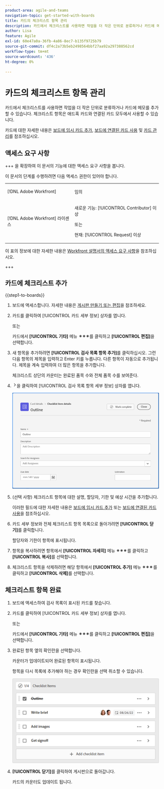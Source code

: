 ```yaml
---
product-area: agile-and-teams
navigation-topic: get-started-with-boards
title: 카드의 체크리스트 항목 관리
description: 카드에서 체크리스트를 사용하면 작업을 더 작은 단위로 분류하거나 카드에 메모를 추가할 수 있습니다. 체크리스트 항목은 애드혹 카드와 연결된 카드 모두에서 사용할 수 있습니다.
author: Lisa
feature: Agile
exl-id: 60e47a0a-36fb-4a86-8ec7-b135f9725b79
source-git-commit: df4c2a73b5eb2498564bbf27aa92a297388562cd
workflow-type: tm+mt
source-wordcount: '436'
ht-degree: 0%

---
```


# 카드의 체크리스트 항목 관리

카드에서 체크리스트를 사용하면 작업을 더 작은 단위로 분류하거나 카드에 메모를 추가할 수 있습니다. 체크리스트 항목은 애드혹 카드와 연결된 카드 모두에서 사용할 수 있습니다.

카드에 대한 자세한 내용은 [보드에 임시 카드 추가](/help/quicksilver/agile/get-started-with-boards/add-card-to-board.md), [보드에 연결된 카드 사용](/help/quicksilver/agile/get-started-with-boards/connected-cards.md) 및 [카드 관리](/help/quicksilver/agile/get-started-with-boards/move-board-items.md)를 참조하십시오.

## 액세스 요구 사항

+++ 을 확장하여 이 문서의 기능에 대한 액세스 요구 사항을 봅니다.

이 문서의 단계를 수행하려면 다음 액세스 권한이 있어야 합니다.

<table style="table-layout:auto"> 
 <col> 
 <col> 
 <tbody> 
  <tr> 
   <td role="rowheader">[!DNL Adobe Workfront]</td> 
   <td> <p>임의</p> </td> 
  </tr> 
  <tr> 
   <td role="rowheader">[!DNL Adobe Workfront] 라이센스</td> 
   <td> 
   <p>새로운 기능: [!UICONTROL Contributor] 이상</p> 
   <p>또는</p>
   <p>현재: [!UICONTROL Request] 이상</p>
   </td> 
  </tr> 
 </tbody> 
</table>

이 표의 정보에 대한 자세한 내용은 [Workfront 설명서의 액세스 요구 사항](/help/quicksilver/administration-and-setup/add-users/access-levels-and-object-permissions/access-level-requirements-in-documentation.md)을 참조하십시오.

+++

## 카드에 체크리스트 추가

{{step1-to-boards}}

1. 보드에 액세스합니다. 자세한 내용은 [게시판 만들기 또는 편집](../../agile/get-started-with-boards/create-edit-board.md)을 참조하세요.
1. 카드를 클릭하여 [!UICONTROL 카드 세부 정보] 상자를 엽니다.

   또는

   카드에서 **[!UICONTROL 기타]** 메뉴 ![기타 메뉴](assets/more-icon-spectrum.png)를 클릭하고 **[!UICONTROL 편집]**&#x200B;을 선택합니다.

1. 새 항목을 추가하려면 **[!UICONTROL 검사 목록 항목 추가]**&#x200B;를 클릭하십시오. 그런 다음 항목의 제목을 입력하고 Enter 키를 누릅니다. 다른 항목이 자동으로 추가됩니다. 제목을 계속 입력하여 더 많은 항목을 추가합니다.

   체크리스트 상단의 카운터는 완료된 품목 수와 전체 품목 수를 보여준다.

1. ![세부 정보 아이콘](assets/checklist-chevron.png)을 클릭하여 [!UICONTROL 검사 목록 항목 세부 정보] 상자를 엽니다.

   ![체크리스트 항목 세부 정보 상자](assets/checklist-item-details.png)

1. (선택 사항) 체크리스트 항목에 대한 설명, 할당자, 기한 및 예상 시간을 추가합니다.

   이러한 필드에 대한 자세한 내용은 [보드에 임시 카드 추가](/help/quicksilver/agile/get-started-with-boards/add-card-to-board.md) 또는 [보드에 연결된 카드 사용](/help/quicksilver/agile/get-started-with-boards/connected-cards.md)을 참조하십시오.

1. 카드 세부 정보와 전체 체크리스트 항목 목록으로 돌아가려면 **[!UICONTROL 닫기]**&#x200B;를 클릭합니다.

   할당자와 기한이 항목에 표시됩니다.

1. 항목을 복사하려면 항목에서 **[!UICONTROL 자세히]** 메뉴 ![추가 메뉴](assets/more-icon-spectrum.png)를 클릭하고 **[!UICONTROL 복사]**&#x200B;를 선택합니다.
1. 체크리스트 항목을 삭제하려면 해당 항목에서 **[!UICONTROL 추가]** 메뉴 ![추가 메뉴](assets/more-icon-spectrum.png)를 클릭하고 **[!UICONTROL 삭제]**&#x200B;를 선택합니다.

## 체크리스트 항목 완료

1. 보드에 액세스하여 검사 목록이 표시된 카드를 찾습니다.
1. 카드를 클릭하여 [!UICONTROL 카드 세부 정보] 상자를 엽니다.

   또는

   카드에서 **[!UICONTROL 기타]** 메뉴 ![기타 메뉴](assets/more-icon-spectrum.png)를 클릭하고 **[!UICONTROL 편집]**&#x200B;을 선택합니다.

1. 완료된 항목 옆의 확인란을 선택합니다.

   카운터가 업데이트되어 완료된 항목이 표시됩니다.

   항목을 다시 목록에 추가해야 하는 경우 확인란을 선택 취소할 수 있습니다.

   ![완료된 체크리스트 항목](assets/checklist-items-with-chevron.png)

1. **[!UICONTROL 닫기]**&#x200B;를 클릭하여 게시판으로 돌아갑니다.

   카드의 카운터도 업데이트 됩니다.
